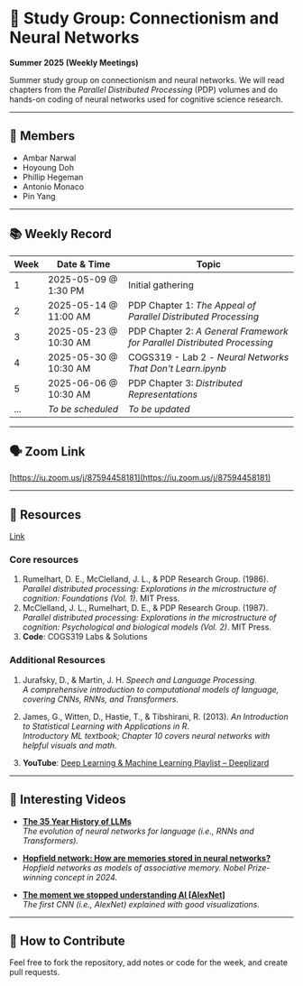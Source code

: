 # 🧠 Study Group: Connectionism and Neural Networks  
**Summer 2025 (Weekly Meetings)**

Summer study group on connectionism and neural networks. We will read chapters from the *Parallel Distributed Processing* (PDP) volumes and do hands-on coding of neural networks used for cognitive science research.

---

## 👥 Members
- Ambar Narwal
- Hoyoung Doh
- Phillip Hegeman
- Antonio Monaco
- Pin Yang

---

## 📚 Weekly Record

| Week | Date & Time           | Topic                                                                    |
|------|-----------------------|--------------------------------------------------------------------------|
| 1    | 2025-05-09 @ 1:30 PM  | Initial gathering                                                        |
| 2    | 2025-05-14 @ 11:00 AM | PDP Chapter 1: *The Appeal of Parallel Distributed Processing*           |
| 3    | 2025-05-23 @ 10:30 AM | PDP Chapter 2: *A General Framework for Parallel Distributed Processing* |
| 4    | 2025-05-30 @ 10:30 AM | COGS319 - Lab 2 - *Neural Networks That Don't Learn.ipynb*               |
| 5    | 2025-06-06 @ 10:30 AM | PDP Chapter 3: *Distributed Representations*                             |
| ...  | _To be scheduled_     | _To be updated_                                                          |

---

## 🗣 Zoom Link
[https://iu.zoom.us/j/87594458181](https://iu.zoom.us/j/87594458181)

---

## 📖 Resources
[Link](https://indiana-my.sharepoint.com/:f:/g/personal/hdoh_iu_edu/EsDl4uiI0SxEqpRWWw4i8q4BhocvKALSkL_ujO5O0CPb-w?e=UGUuSl)

### Core resources
1. Rumelhart, D. E., McClelland, J. L., & PDP Research Group. (1986). *Parallel distributed processing: Explorations in the microstructure of cognition: Foundations (Vol. 1)*. MIT Press.
2. McClelland, J. L., Rumelhart, D. E., & PDP Research Group. (1987). *Parallel distributed processing: Explorations in the microstructure of cognition: Psychological and biological models (Vol. 2)*. MIT Press.
3. **Code**: COGS319 Labs & Solutions

### Additional Resources
1. Jurafsky, D., & Martin, J. H. *Speech and Language Processing*.  
   _A comprehensive introduction to computational models of language, covering CNNs, RNNs, and Transformers._

2. James, G., Witten, D., Hastie, T., & Tibshirani, R. (2013). *An Introduction to Statistical Learning with Applications in R*.  
   _Introductory ML textbook; Chapter 10 covers neural networks with helpful visuals and math._

3. **YouTube**: [Deep Learning & Machine Learning Playlist – Deeplizard](https://www.youtube.com/watch?v=gZmobeGL0Yg&list=PLZbbT5o_s2xq7LwI2y8_QtvuXZedL6tQU)

---

## 🎥 Interesting Videos

- [**The 35 Year History of LLMs**](https://www.youtube.com/watch?v=OFS90-FX6pg)  
  _The evolution of neural networks for language (i.e., RNNs and Transformers)._

- [**Hopfield network: How are memories stored in neural networks?**](https://youtu.be/piF6D6CQxUw?si=o-yhyvDf04ws0ceB)  
  _Hopfield networks as models of associative memory. Nobel Prize-winning concept in 2024._

- [**The moment we stopped understanding AI \[AlexNet\]**](https://youtu.be/UZDiGooFs54?si=tPUl4ZdoURbMf9N4)  
  _The first CNN (i.e., AlexNet) explained with good visualizations._

---

## 🙌 How to Contribute

Feel free to fork the repository, add notes or code for the week, and create pull requests.
